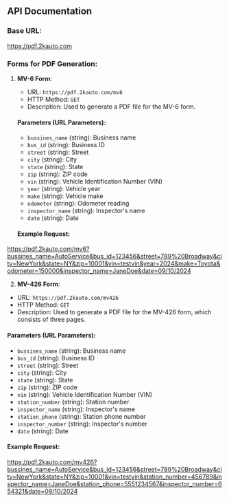 ## API Documentation

### Base URL:
https://pdf.2kauto.com


### Forms for PDF Generation:

1. **MV-6 Form**:
   - URL: `https://pdf.2kauto.com/mv6`
   - HTTP Method: `GET`
   - Description: Used to generate a PDF file for the MV-6 form.

   #### Parameters (URL Parameters):
   
   - `bussines_name` (string): Business name
   - `bus_id` (string): Business ID
   - `street` (string): Street
   - `city` (string): City
   - `state` (string): State
   - `zip` (string): ZIP code
   - `vin` (string): Vehicle Identification Number (VIN)
   - `year` (string): Vehicle year
   - `make` (string): Vehicle make
   - `odometer` (string): Odometer reading
   - `inspector_name` (string): Inspector's name
   - `date` (string): Date

   #### Example Request:

https://pdf.2kauto.com/mv6?bussines_name=AutoService&bus_id=123456&street=789%20Broadway&city=NewYork&state=NY&zip=10001&vin=testvin&year=2024&make=Toyota&odometer=150000&inspector_name=JaneDoe&date=09/10/2024


2. **MV-426 Form**:
- URL: `https://pdf.2kauto.com/mv426`
- HTTP Method: `GET`
- Description: Used to generate a PDF file for the MV-426 form, which consists of three pages.

#### Parameters (URL Parameters):

- `bussines_name` (string): Business name
- `bus_id` (string): Business ID
- `street` (string): Street
- `city` (string): City
- `state` (string): State
- `zip` (string): ZIP code
- `vin` (string): Vehicle Identification Number (VIN)
- `station_number` (string): Station number
- `inspector_name` (string): Inspector's name
- `station_phone` (string): Station phone number
- `inspector_number` (string): Inspector's number
- `date` (string): Date

#### Example Request:

https://pdf.2kauto.com/mv426?bussines_name=AutoService&bus_id=123456&street=789%20Broadway&city=NewYork&state=NY&zip=10001&vin=testvin&station_number=456789&inspector_name=JaneDoe&station_phone=5551234567&inspector_number=654321&date=09/10/2024